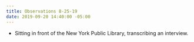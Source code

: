 ```yaml
---
title: Observations 8-25-19
date: 2019-09-20 14:40:00 -05:00
---
```


- Sitting in front of the New York Public Library, transcribing an interview.